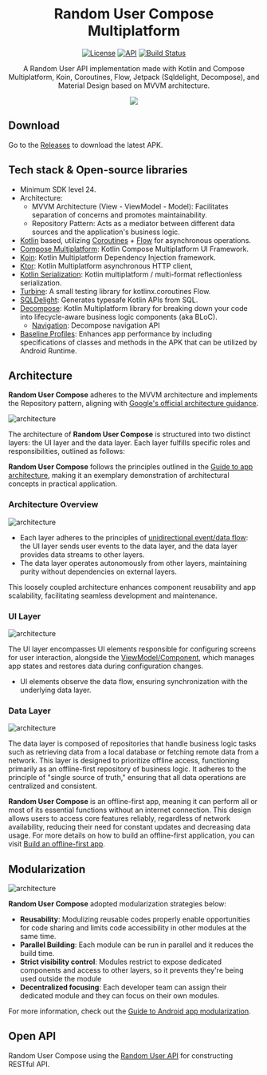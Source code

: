 <h1 align="center">Random User Compose Multiplatform</h1>

<p align="center">
  <a href="https://opensource.org/licenses/Apache-2.0"><img alt="License" src="https://img.shields.io/badge/License-Apache%202.0-blue.svg"/></a>
  <a href="https://android-arsenal.com/api?level=24"><img alt="API" src="https://img.shields.io/badge/API-24%2B-brightgreen.svg?style=flat"/></a>
  <a href="https://github.com/castrokingjames/random-user/actions"><img alt="Build Status" src="https://github.com/castrokingjames/random-user/actions/workflows/build.yaml/badge.svg"/></a> <br>
</p>

<p align="center">  
A Random User API implementation made with Kotlin and Compose Multiplatform, Koin, Coroutines, Flow, Jetpack (Sqldelight, Decompose), and Material Design based on MVVM architecture.
</p>

<p align="center">
<img src="https://raw.githubusercontent.com/castrokingjames/random-user/refs/heads/gh-pages/assets/screenshot.jpg"/>
</p>

## Download
Go to the [Releases](https://github.com/castrokingjames/random-user/releases) to download the latest APK.

## Tech stack & Open-source libraries
- Minimum SDK level 24.
- Architecture:
  - MVVM Architecture (View - ViewModel - Model): Facilitates separation of concerns and promotes maintainability.
  - Repository Pattern: Acts as a mediator between different data sources and the application's business logic.
- [Kotlin](https://kotlinlang.org/) based, utilizing [Coroutines](https://github.com/Kotlin/kotlinx.coroutines) + [Flow](https://kotlin.github.io/kotlinx.coroutines/kotlinx-coroutines-core/kotlinx.coroutines.flow/) for asynchronous operations.
- [Compose Multiplatform](https://www.jetbrains.com/compose-multiplatform): Kotlin Compose Multiplatform UI Framework.
- [Koin](https://insert-koin.io): Kotlin Multiplatform Dependency Injection framework.
- [Ktor](https://ktor.io/): Kotlin Multiplatform asynchronous HTTP client,
- [Kotlin Serialization](https://github.com/Kotlin/kotlinx.serialization): Kotlin multiplatform / multi-format reflectionless serialization.
- [Turbine](https://github.com/cashapp/turbine): A small testing library for kotlinx.coroutines Flow.
- [SQLDelight](https://github.com/cashapp/sqldelight): Generates typesafe Kotlin APIs from SQL.
- [Decompose](https://arkivanov.github.io/Decompose): Kotlin Multiplatform library for breaking down your code into lifecycle-aware business logic components (aka BLoC).
  - [Navigation](https://arkivanov.github.io/Decompose/navigation/overview): Decompose navigation API
- [Baseline Profiles](https://medium.com/proandroiddev/improve-your-android-app-performance-with-baseline-profiles-297f388082e6): Enhances app performance by including specifications of classes and methods in the APK that can be utilized by Android Runtime.

## Architecture
**Random User Compose** adheres to the MVVM architecture and implements the Repository pattern, aligning with [Google's official architecture guidance](https://developer.android.com/topic/architecture).

![architecture](https://raw.githubusercontent.com/castrokingjames/random-user/refs/heads/gh-pages/assets/figure0.png)

The architecture of **Random User Compose** is structured into two distinct layers: the UI layer and the data layer. Each layer fulfills specific roles and responsibilities, outlined as follows:

**Random User Compose** follows the principles outlined in the [Guide to app architecture](https://developer.android.com/topic/architecture), making it an exemplary demonstration of architectural concepts in practical application.

### Architecture Overview

![architecture](https://raw.githubusercontent.com/castrokingjames/random-user/refs/heads/gh-pages/assets/figure1.png)

- Each layer adheres to the principles of [unidirectional event/data flow](https://developer.android.com/topic/architecture/ui-layer#udf): the UI layer sends user events to the data layer, and the data layer provides data streams to other layers.
- The data layer operates autonomously from other layers, maintaining purity without dependencies on external layers.

This loosely coupled architecture enhances component reusability and app scalability, facilitating seamless development and maintenance.

### UI Layer

![architecture](https://raw.githubusercontent.com/castrokingjames/random-user/refs/heads/gh-pages/assets/figure2.png)

The UI layer encompasses UI elements responsible for configuring screens for user interaction, alongside the [ViewModel/Component](https://arkivanov.github.io/Decompose/component/overview), which manages app states and restores data during configuration changes.
- UI elements observe the data flow, ensuring synchronization with the underlying data layer.

### Data Layer

![architecture](https://raw.githubusercontent.com/castrokingjames/random-user/refs/heads/gh-pages/assets/figure3.png)

The data layer is composed of repositories that handle business logic tasks such as retrieving data from a local database or fetching remote data from a network. This layer is designed to prioritize offline access, functioning primarily as an offline-first repository of business logic. It adheres to the principle of "single source of truth," ensuring that all data operations are centralized and consistent.<br>

**Random User Compose** is an offline-first app, meaning it can perform all or most of its essential functions without an internet connection. This design allows users to access core features reliably, regardless of network availability, reducing their need for constant updates and decreasing data usage. For more details on how to build an offline-first application, you can visit [Build an offline-first app](https://developer.android.com/topic/architecture/data-layer/offline-first).

## Modularization

![architecture](https://raw.githubusercontent.com/castrokingjames/random-user/refs/heads/gh-pages/assets/figure4.png)

**Random User Compose** adopted modularization strategies below:

- **Reusability**: Modulizing reusable codes properly enable opportunities for code sharing and limits code accessibility in other modules at the same time.
- **Parallel Building**: Each module can be run in parallel and it reduces the build time.
- **Strict visibility control**: Modules restrict to expose dedicated components and access to other layers, so it prevents they're being used outside the module
- **Decentralized focusing**: Each developer team can assign their dedicated module and they can focus on their own modules.

For more information, check out the [Guide to Android app modularization](https://developer.android.com/topic/modularization).

## Open API
Random User Compose using the [Random User API](https://randomuser.me/) for constructing RESTful API.<br>